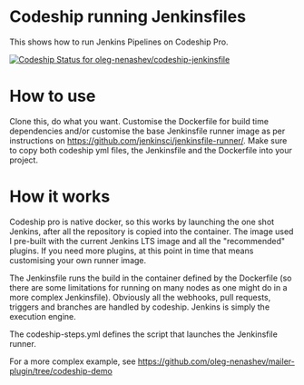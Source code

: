 # Codeship running Jenkinsfiles 

This shows how to run Jenkins Pipelines on Codeship Pro. 

[![Codeship Status for oleg-nenashev/codeship-jenkinsfile](https://app.codeship.com/projects/4f8e6a60-4371-0137-df43-3657630956e0/status?branch=master)](https://app.codeship.com/projects/336616)

# How to use

Clone this, do what you want. Customise the Dockerfile for build time dependencies and/or customise the base Jenkinsfile runner image as per instructions on https://github.com/jenkinsci/jenkinsfile-runner/. Make sure to copy both codeship yml files, the Jenkinsfile and the Dockerfile into your project.

# How it works

Codeship pro is native docker, so this works by launching the one shot Jenkins, after all the repository is copied into the container. The image used I pre-built with the current Jenkins LTS image and all the "recommended" plugins. If you need more plugins, at this point in time that means customising your own runner image. 

The Jenkinsfile runs the build in the container defined by the Dockerfile (so there are some limitations for running on many nodes as one might do in a more complex Jenkinsfile). Obviously all the webhooks, pull requests, triggers and branches are handled by codeship. Jenkins is simply the execution engine.

The codeship-steps.yml defines the script that launches the Jenkinsfile runner.

For a more complex example, see https://github.com/oleg-nenashev/mailer-plugin/tree/codeship-demo


